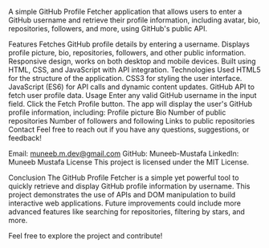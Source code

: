 A simple GitHub Profile Fetcher application that allows users to enter a GitHub username and retrieve their profile information, including avatar, bio, repositories, followers, and more, using GitHub's public API.

Features
Fetches GitHub profile details by entering a username.
Displays profile picture, bio, repositories, followers, and other public information.
Responsive design, works on both desktop and mobile devices.
Built using HTML, CSS, and JavaScript with API integration.
Technologies Used
HTML5 for the structure of the application.
CSS3 for styling the user interface.
JavaScript (ES6) for API calls and dynamic content updates.
GitHub API to fetch user profile data.
Usage
Enter any valid GitHub username in the input field.
Click the Fetch Profile button.
The app will display the user's GitHub profile information, including:
Profile picture
Bio
Number of public repositories
Number of followers and following
Links to public repositories
Contact
Feel free to reach out if you have any questions, suggestions, or feedback!

Email: muneeb.m.dev@gmail.com
GitHub: Muneeb-Mustafa
LinkedIn: Muneeb Mustafa
License
This project is licensed under the MIT License.

Conclusion
The GitHub Profile Fetcher is a simple yet powerful tool to quickly retrieve and display GitHub profile information by username. This project demonstrates the use of APIs and DOM manipulation to build interactive web applications. Future improvements could include more advanced features like searching for repositories, filtering by stars, and more.

Feel free to explore the project and contribute!